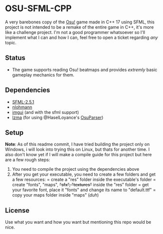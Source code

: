 
# OSU-SFML-CPP
A very barebones copy of the [Osu!](osu.ppy.sh) game made in C++ 17 using SFML, this project is not intended to be a remake of the entire game in C++, it's more like a challenge project. I'm not a good programmer whatsoever so I'll implement what I can and how I can, feel free to open a ticket regarding _any_ topic.

## Status
 - The game supports reading Osu! beatmaps and provides _extremly_ basic gameplay mechanics for them.

## Dependencies
 - [SFML-2.5.1](https://www.sfml-dev.org)
 - [nlohmann](https://github.com/nlohmann/json)
 - [imgui](https://github.com/ocornut/imgui) (and with the sfml support)
 - [lzma](https://docs.python.org/3/library/lzma.html) (for using @HaselLoyance's [OsuParser](https://github.com/HaselLoyance/osu-parser))

## Setup
**Note**: As of this readme commit, I have tried building the project only on Windows, i will look into trying this on Linux, but thats for another time. I also don't know yet if I will make a compile guide for this project but here are a few rough steps:
1. You need to compile the project using the dependencies above
2. After you get your executable, you need to create a few folders and get a few resources:
= create a "res" folder inside the executable's folder
= create "fonts", "maps", ~~"sfx", "textures"~~ inside the "res" folder
= get your favorite font, place it "fonts" and change its name to "default.ttf"
= copy your maps folder inside "maps" (*duh*)

## License
Use what you want and how you want but mentioning this repo would be nice.